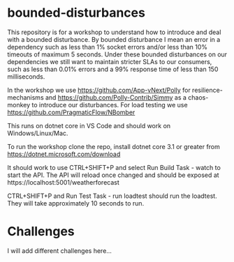 # bounded-disturbances

This repository is for a workshop to understand how to introduce and deal with a bounded disturbance.
By bounded disturbance I mean an error in a dependency such as less than 1% socket errors and/or less than 10% timeouts of maximum 5 seconds.
Under these bounded disturbances on our dependencies we still want to maintain stricter SLAs to our consumers, such as less than 0.01% errors 
and a 99% response time of less than 150 milliseconds. 

In the workshop we use https://github.com/App-vNext/Polly for resilience-mechanisms and https://github.com/Polly-Contrib/Simmy as a chaos-monkey to introduce our disturbances. For load testing we use https://github.com/PragmaticFlow/NBomber

This runs on dotnet core in VS Code and should work on Windows/Linux/Mac.

To run the workshop clone the repo, install dotnet core 3.1 or greater from https://dotnet.microsoft.com/download

It should work to use CTRL+SHIFT+P and select Run Build Task - watch to start the API.
The API will reload once changed and should be exposed at https://localhost:5001/weatherforecast

CTRL+SHIFT+P and Run Test Task - run loadtest should run the loadtest. They will take approximately 10 seconds to run. 


# Challenges

I will add different challenges here...
